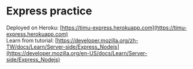 # Express practice
Deployed on Heroku: [https://timu-express.herokuapp.com](https://timu-express.herokuapp.com) <br>
Learn from tutorial: [https://developer.mozilla.org/zh-TW/docs/Learn/Server-side/Express_Nodejs](https://developer.mozilla.org/en-US/docs/Learn/Server-side/Express_Nodejs)
